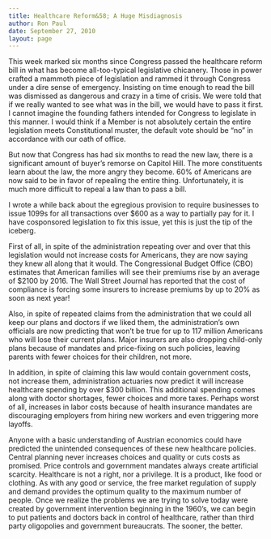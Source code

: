 ```yaml
---
title: Healthcare Reform&58; A Huge Misdiagnosis
author: Ron Paul
date: September 27, 2010
layout: page
---
```


This week marked six months since Congress passed the healthcare reform bill in
what has become all-too-typical legislative chicanery. Those in power crafted a
mammoth piece of legislation and rammed it through Congress under a dire sense
of emergency. Insisting on time enough to read the bill was dismissed as
dangerous and crazy in a time of crisis. We were told that if we really wanted
to see what was in the bill, we would have to pass it first. I cannot imagine
the founding fathers intended for Congress to legislate in this manner. I would
think if a Member is not absolutely certain the entire legislation meets
Constitutional muster, the default vote should be “no” in accordance with our
oath of office.

But now that Congress has had six months to read the new law, there is a
significant amount of buyer’s remorse on Capitol Hill. The more constituents
learn about the law, the more angry they become. 60% of Americans are now said
to be in favor of repealing the entire thing. Unfortunately, it is much more
difficult to repeal a law than to pass a bill.

I wrote a while back about the egregious provision to require businesses to
issue 1099s for all transactions over $600 as a way to partially pay for it. I
have cosponsored legislation to fix this issue, yet this is just the tip of the
iceberg.

First of all, in spite of the administration repeating over and over that this
legislation would not increase costs for Americans, they are now saying they
knew all along that it would. The Congressional Budget Office (CBO) estimates
that American families will see their premiums rise by an average of $2100 by
2016. The Wall Street Journal has reported that the cost of compliance is
forcing some insurers to increase premiums by up to 20% as soon as next year!

Also, in spite of repeated claims from the administration that we could all
keep our plans and doctors if we liked them, the administration’s own officials
are now predicting that won’t be true for up to 117 million Americans who will
lose their current plans. Major insurers are also dropping child-only plans
because of mandates and price-fixing on such policies, leaving parents with
fewer choices for their children, not more.

In addition, in spite of claiming this law would contain government costs, not
increase them, administration actuaries now predict it will increase healthcare
spending by over $300 billion. This additional spending comes along with doctor
shortages, fewer choices and more taxes. Perhaps worst of all, increases in
labor costs because of health insurance mandates are discouraging employers
from hiring new workers and even triggering more layoffs.

Anyone with a basic understanding of Austrian economics could have predicted
the unintended consequences of these new healthcare policies. Central planning
never increases choices and quality or cuts costs as promised. Price controls
and government mandates always create artificial scarcity. Healthcare is not a
right, nor a privilege. It is a product, like food or clothing. As with any
good or service, the free market regulation of supply and demand provides the
optimum quality to the maximum number of people. Once we realize the problems
we are trying to solve today were created by government intervention beginning
in the 1960’s, we can begin to put patients and doctors back in control of
healthcare, rather than third party oligopolies and government bureaucrats. The
sooner, the better.

